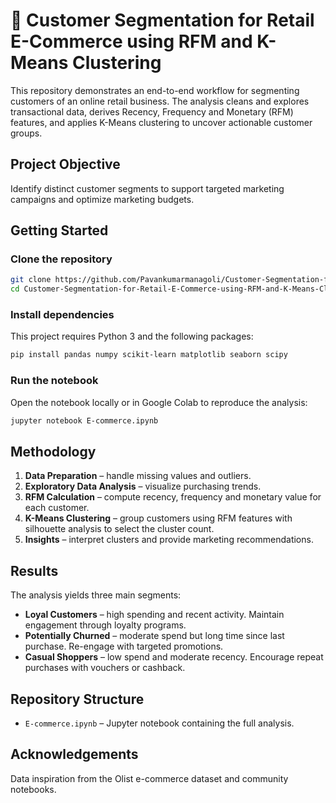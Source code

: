 # 🛒 Customer Segmentation for Retail E-Commerce using RFM and K-Means Clustering

This repository demonstrates an end-to-end workflow for segmenting customers of an online retail business. The analysis cleans and explores transactional data, derives Recency, Frequency and Monetary (RFM) features, and applies K-Means clustering to uncover actionable customer groups.

## Project Objective
Identify distinct customer segments to support targeted marketing campaigns and optimize marketing budgets.

## Getting Started
### Clone the repository
```bash
git clone https://github.com/Pavankumarmanagoli/Customer-Segmentation-for-Retail-E-Commerce-using-RFM-and-K-Means-Clustering.git
cd Customer-Segmentation-for-Retail-E-Commerce-using-RFM-and-K-Means-Clustering
```

### Install dependencies
This project requires Python 3 and the following packages:

```bash
pip install pandas numpy scikit-learn matplotlib seaborn scipy
```

### Run the notebook
Open the notebook locally or in Google Colab to reproduce the analysis:

```bash
jupyter notebook E-commerce.ipynb
```

## Methodology
1. **Data Preparation** – handle missing values and outliers.
2. **Exploratory Data Analysis** – visualize purchasing trends.
3. **RFM Calculation** – compute recency, frequency and monetary value for each customer.
4. **K-Means Clustering** – group customers using RFM features with silhouette analysis to select the cluster count.
5. **Insights** – interpret clusters and provide marketing recommendations.

## Results
The analysis yields three main segments:

- **Loyal Customers** – high spending and recent activity. Maintain engagement through loyalty programs.
- **Potentially Churned** – moderate spend but long time since last purchase. Re-engage with targeted promotions.
- **Casual Shoppers** – low spend and moderate recency. Encourage repeat purchases with vouchers or cashback.

## Repository Structure
- `E-commerce.ipynb` – Jupyter notebook containing the full analysis.



## Acknowledgements
Data inspiration from the Olist e-commerce dataset and community notebooks.
